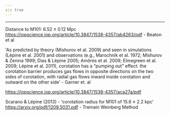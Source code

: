 ```yaml
---
s:: true
---
```

---

Distance to M101:  6.52 ± 0.12 Mpc
https://iopscience.iop.org/article/10.3847/1538-4357/ab4263/pdf - Beaton et al

'As predicted by theory (Mishurov et al. 2009) and seen in simulations (Lépine et al. 2001) and observations (e.g., Marochnik et al. 1972; Mishurov & Zenina 1999; Dias & Lépine 2005; Amôres et al. 2009; Elmegreen et al. 2009; Lépine et al. 2011), corotation has a “pumping out” effect: the corotation barrier produces gas flows in opposite directions on the two sides of corotation, with radial gas flows inward inside corotation and outward on the other side' - Garner et. al

https://iopscience.iop.org/article/10.3847/1538-4357/aca27a/pdf


Scarano & Lépine (2013) - 'corotation radius for M101 of 15.6 ± 2.2 kpc'  
https://arxiv.org/pdf/1209.5031.pdf   - Tremain Weinberg Method